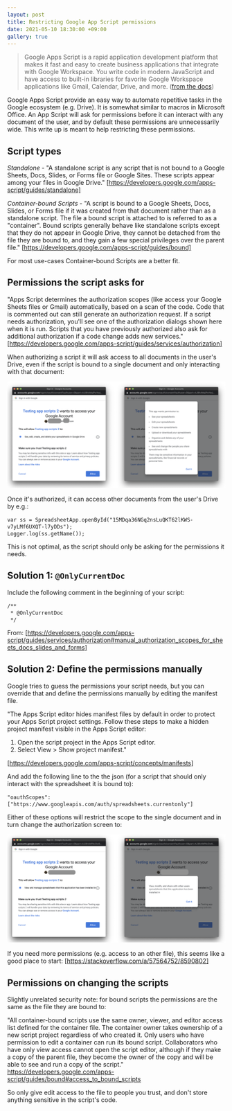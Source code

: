 ```yaml
---
layout: post
title: Restricting Google App Script permissions
date: 2021-05-10 18:30:00 +09:00
gallery: true
---
```


> Google Apps Script is a rapid application development platform that makes it fast and easy to create business applications that integrate with Google Workspace. You write code in modern JavaScript and have access to built-in libraries for favorite Google Workspace applications like Gmail, Calendar, Drive, and more. ([from the docs](https://developers.google.com/apps-script/overview))

Google Apps Script provide an easy way to automate repetitive tasks in the Google ecosystem (e.g. Drive). It is somewhat similar to macros in Microsoft Office. An App Script will ask for permissions before it can interact with any document of the user, and by default these permissions are unnecessarily wide. This write up is meant to help restricting these permissions.

## Script types

*Standalone* - "A standalone script is any script that is not bound to a Google Sheets, Docs, Slides, or Forms file or Google Sites. These scripts appear among your files in Google Drive." [https://developers.google.com/apps-script/guides/standalone]

*Container-bound Scripts* - "A script is bound to a Google Sheets, Docs, Slides, or Forms file if it was created from that document rather than as a standalone script. The file a bound script is attached to is referred to as a "container". Bound scripts generally behave like standalone scripts except that they do not appear in Google Drive, they cannot be detached from the file they are bound to, and they gain a few special privileges over the parent file." [https://developers.google.com/apps-script/guides/bound]

For most use-cases Container-bound Scripts are a better fit.

## Permissions the script asks for

"Apps Script determines the authorization scopes (like access your Google Sheets files or Gmail) automatically, based on a scan of the code. Code that is commented out can still generate an authorization request. If a script needs authorization, you'll see one of the authorization dialogs shown here when it is run. Scripts that you have previously authorized also ask for additional authorization if a code change adds new services." [https://developers.google.com/apps-script/guides/services/authorization]

When authorizing a script it will ask access to all documents in the user's Drive, even if the script is bound to a single document and only interacting with that document:

![](assets/2021-05-10-restricting-google-app-script-permissions/originalpermissions.png)

Once it's authorized, it can access other documents from the user's Drive by e.g.:

```
var ss = SpreadsheetApp.openById("15MDqa36NGq2nsLuQKT62lKWS-v7yLMf6UXQT-l7yDDs");
Logger.log(ss.getName());
```

This is not optimal, as the script should only be asking for the permissions it needs.

## Solution 1: `@OnlyCurrentDoc`
Include the following comment in the beginning of your script:

```
/**
 * @OnlyCurrentDoc
 */
```

From: [https://developers.google.com/apps-script/guides/services/authorization#manual_authorization_scopes_for_sheets_docs_slides_and_forms]

## Solution 2: Define the permissions manually

Google tries to guess the permissions your script needs, but you can override that and define the permissions manually by editing the manifest file.

"The Apps Script editor hides manifest files by default in order to protect your Apps Script project settings. Follow these steps to make a hidden project manifest visible in the Apps Script editor:

1. Open the script project in the Apps Script editor.
2. Select View > Show project manifest."

[https://developers.google.com/apps-script/concepts/manifests]

And add the following line to the the json (for a script that should only interact with the spreadsheet it is bound to):

```
"oauthScopes": ["https://www.googleapis.com/auth/spreadsheets.currentonly"]
```

Either of these options will restrict the scope to the single document and in turn change the authorization screen to:


![](assets/2021-05-10-restricting-google-app-script-permissions/newpermissions.png)

If you need more permissions (e.g. access to an other file), this seems like a good place to start: [https://stackoverflow.com/a/57564752/8590802]

## Permissions on changing the scripts

Slightly unrelated security note: for bound scripts the permissions are the same as the file they are bound to:  

"All container-bound scripts use the same owner, viewer, and editor access list defined for the container file. The container owner takes ownership of a new script project regardless of who created it. Only users who have permission to edit a container can run its bound script. Collaborators who have only view access cannot open the script editor, although if they make a copy of the parent file, they become the owner of the copy and will be able to see and run a copy of the script." https://developers.google.com/apps-script/guides/bound#access_to_bound_scripts

So only give edit access to the file to people you trust, and don't store anything sensitive in the script's code.
